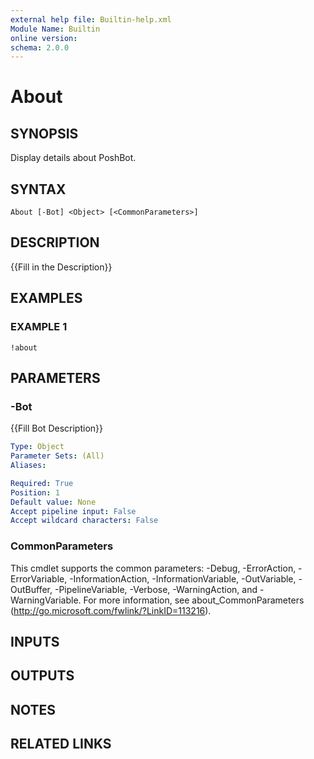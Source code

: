 ```yaml
---
external help file: Builtin-help.xml
Module Name: Builtin
online version:
schema: 2.0.0
---
```


# About

## SYNOPSIS
Display details about PoshBot.

## SYNTAX

```
About [-Bot] <Object> [<CommonParameters>]
```

## DESCRIPTION
{{Fill in the Description}}

## EXAMPLES

### EXAMPLE 1
```
!about
```

## PARAMETERS

### -Bot
{{Fill Bot Description}}

```yaml
Type: Object
Parameter Sets: (All)
Aliases:

Required: True
Position: 1
Default value: None
Accept pipeline input: False
Accept wildcard characters: False
```

### CommonParameters
This cmdlet supports the common parameters: -Debug, -ErrorAction, -ErrorVariable, -InformationAction, -InformationVariable, -OutVariable, -OutBuffer, -PipelineVariable, -Verbose, -WarningAction, and -WarningVariable.
For more information, see about_CommonParameters (http://go.microsoft.com/fwlink/?LinkID=113216).

## INPUTS

## OUTPUTS

## NOTES

## RELATED LINKS

